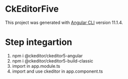 # CkEditorFive

This project was generated with [Angular CLI](https://github.com/angular/angular-cli) version 11.1.4.

# Step integartion
1. npm i @ckeditor/ckeditor5-angular
2. npm i @ckeditor/ckeditor5-build-classic
3. import in app.module.ts
4. import and use ckeditor in app.component.ts



